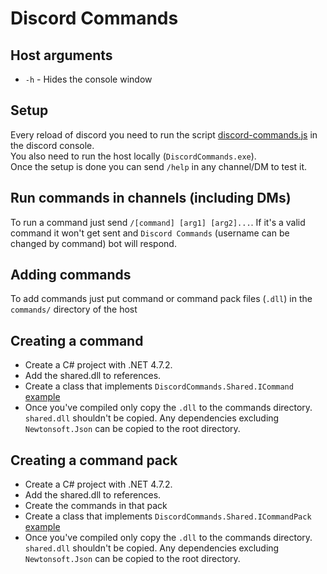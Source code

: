 # Discord Commands

## Host arguments
- `-h` - Hides the console window

## Setup
Every reload of discord you need to run the script [discord-commands.js](discord-commands.js) in the discord console.  
You also need to run the host locally (`DiscordCommands.exe`).  
Once the setup is done you can send `/help` in any channel/DM to test it.

## Run commands in channels (including DMs)
To run a command just send `/[command] [arg1] [arg2]...`. If it's a valid command it won't get sent and `Discord Commands` (username can be changed by command) bot will respond.

## Adding commands
To add commands just put command or command pack files (`.dll`) in the `commands/` directory of the host

## Creating a command
- Create a C# project with .NET 4.7.2.
- Add the shared.dll to references.
- Create a class that implements `DiscordCommands.Shared.ICommand` [example](examples/Command.cs)
- Once you've compiled only copy the `.dll` to the commands directory. `shared.dll` shouldn't be copied. Any dependencies excluding `Newtonsoft.Json` can be copied to the root directory.

## Creating a command pack
- Create a C# project with .NET 4.7.2.
- Add the shared.dll to references.
- Create the commands in that pack
- Create a class that implements `DiscordCommands.Shared.ICommandPack` [example](examples/Pack.cs)
- Once you've compiled only copy the `.dll` to the commands directory. `shared.dll` shouldn't be copied. Any dependencies excluding `Newtonsoft.Json` can be copied to the root directory.
